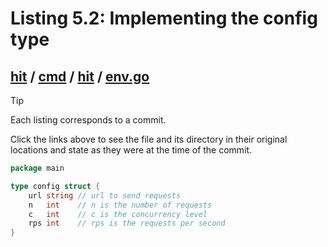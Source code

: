 # Listing 5.2: Implementing the config type

## [hit](https://github.com/inancgumus/gobyexample/blob/10a2656d616ab69398e104a63ce64ab7e026b7a0/hit) / [cmd](https://github.com/inancgumus/gobyexample/blob/10a2656d616ab69398e104a63ce64ab7e026b7a0/hit/cmd) / [hit](https://github.com/inancgumus/gobyexample/blob/10a2656d616ab69398e104a63ce64ab7e026b7a0/hit/cmd/hit) / [env.go](https://github.com/inancgumus/gobyexample/blob/10a2656d616ab69398e104a63ce64ab7e026b7a0/hit/cmd/hit/env.go)

> [!TIP]
> Each listing corresponds to a commit.
>
> Click the links above to see the file and its directory in their original locations and state as they were at the time of the commit.

```go
package main

type config struct {
	url string // url to send requests
	n   int    // n is the number of requests
	c   int    // c is the concurrency level
	rps int    // rps is the requests per second
}
```

